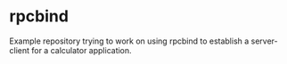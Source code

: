# rpcbind

Example repository trying to work on using rpcbind to establish a server-client for a calculator application.
